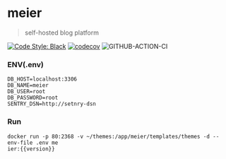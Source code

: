 # meier
> self-hosted blog platform

[![Code Style: Black](https://badgen.net/badge/code%20style/black/black)](https://github.com/ambv/black)
[![codecov](https://codecov.io/gh/meier-project/meier/branch/develop/graph/badge.svg)](https://codecov.io/gh/meier-project/meier)
![GITHUB-ACTION-CI](https://github.com/meier-project/meier/workflows/CI/badge.svg)

### ENV(.env)
```
DB_HOST=localhost:3306
DB_NAME=meier
DB_USER=root
DB_PASSWORD=root
SENTRY_DSN=http://setnry-dsn
```

### Run

```shell
docker run -p 80:2368 -v ~/themes:/app/meier/templates/themes -d --env-file .env me
ier:{{version}} 
```
